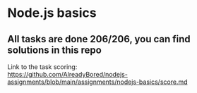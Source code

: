 # Node.js basics

## All tasks are done 206/206, you can find solutions in this repo

Link to the task scoring:   
https://github.com/AlreadyBored/nodejs-assignments/blob/main/assignments/nodejs-basics/score.md
